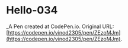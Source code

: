 # Hello-034
 _A Pen created at CodePen.io. Original URL: [https://codepen.io/vinod2305/pen/ZEzoMJm](https://codepen.io/vinod2305/pen/ZEzoMJm).

 